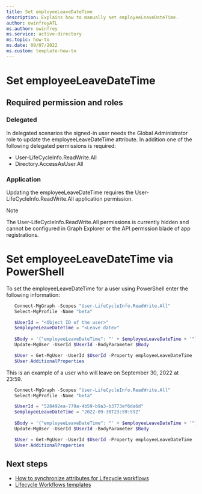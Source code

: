 ```yaml
---
title: Set employeeLeaveDateTime
description: Explains how to manually set employeeLeaveDateTime. 
author: owinfreyATL
ms.author: owinfrey
ms.service: active-directory
ms.topic: how-to 
ms.date: 09/07/2022
ms.custom: template-how-to 
---
```


# Set employeeLeaveDateTime
## Required permission and roles
### Delegated
In delegated scenarios the signed-in user needs the Global Administrator role to update the employeeLeaveDateTime attribute. In addition one of the following delegated permissions is required:
- User-LifeCycleInfo.ReadWrite.All
- Directory.AccessAsUser.All

### Application
Updating the employeeLeaveDateTime requires the User-LifeCycleInfo.ReadWrite.All application permission.

>[!NOTE]
> The User-LifeCycleInfo.ReadWrite.All permissions is currently hidden and cannot be configured in Graph Explorer or the API permssion blade of app registrations.

# Set employeeLeaveDateTime via PowerShell
To set the employeeLeaveDateTime for a user using PowerShell enter the following information:

 ```powershell    
    Connect-MgGraph -Scopes "User-LifeCycleInfo.ReadWrite.All"
    Select-MgProfile -Name "beta"

    $UserId = "<Object ID of the user>"
    $employeeLeaveDateTime = "<Leave date>"
    
    $Body = '{"employeeLeaveDateTime": "' + $employeeLeaveDateTime + '"}'
    Update-MgUser -UserId $UserId -BodyParameter $Body

    $User = Get-MgUser -UserId $UserId -Property employeeLeaveDateTime
    $User.AdditionalProperties
 ```

This is an example of a user who will leave on September 30, 2022 at 23:59.

 ```powershell
    Connect-MgGraph -Scopes "User-LifeCycleInfo.ReadWrite.All"
    Select-MgProfile -Name "beta"

    $UserId = "528492ea-779a-4b59-b9a3-b3773ef6da6d"
    $employeeLeaveDateTime = "2022-09-30T23:59:59Z"
    
    $Body = '{"employeeLeaveDateTime": "' + $employeeLeaveDateTime + '"}'
    Update-MgUser -UserId $UserId -BodyParameter $Body

    $User = Get-MgUser -UserId $UserId -Property employeeLeaveDateTime
    $User.AdditionalProperties
``` 


## Next steps

- [How to synchronize attributes for Lifecycle workflows](how-to-lifecycle-workflow-sync-attributes.md)
- [Lifecycle Workflows templates](lifecycle-workflow-templates.md)
